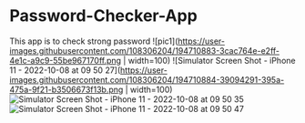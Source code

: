 # Password-Checker-App
This app is to check strong password
![pic1](https://user-images.githubusercontent.com/108306204/194710883-3cac764e-e2ff-4e1c-a9c9-55be967170ff.png | width=100)
![Simulator Screen Shot - iPhone 11 - 2022-10-08 at 09 50 27](https://user-images.githubusercontent.com/108306204/194710884-39094291-395a-475a-9f21-b3506673f13b.png | width=100)
![Simulator Screen Shot - iPhone 11 - 2022-10-08 at 09 50 35](https://user-images.githubusercontent.com/108306204/194710885-9627bdd7-4490-430d-a747-f153601a2979.png)
![Simulator Screen Shot - iPhone 11 - 2022-10-08 at 09 50 47](https://user-images.githubusercontent.com/108306204/194710886-f64e12cb-5c4e-4c76-b3e7-f1b191abf33f.png)
